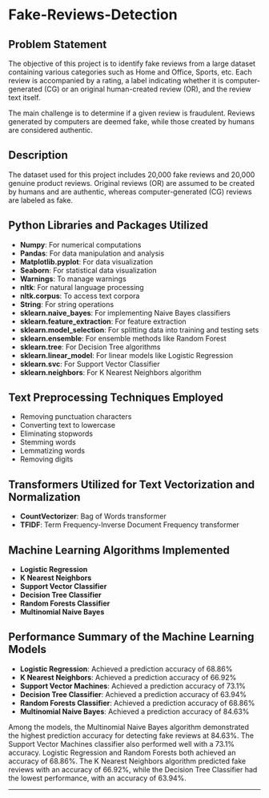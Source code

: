 # Fake-Reviews-Detection

## Problem Statement
The objective of this project is to identify fake reviews from a large dataset containing various categories such as Home and Office, Sports, etc. Each review is accompanied by a rating, a label indicating whether it is computer-generated (CG) or an original human-created review (OR), and the review text itself.

The main challenge is to determine if a given review is fraudulent. Reviews generated by computers are deemed fake, while those created by humans are considered authentic.

## Description
The dataset used for this project includes 20,000 fake reviews and 20,000 genuine product reviews. Original reviews (OR) are assumed to be created by humans and are authentic, whereas computer-generated (CG) reviews are labeled as fake.

## Python Libraries and Packages Utilized
- **Numpy**: For numerical computations
- **Pandas**: For data manipulation and analysis
- **Matplotlib.pyplot**: For data visualization
- **Seaborn**: For statistical data visualization
- **Warnings**: To manage warnings
- **nltk**: For natural language processing
- **nltk.corpus**: To access text corpora
- **String**: For string operations
- **sklearn.naive_bayes**: For implementing Naive Bayes classifiers
- **sklearn.feature_extraction**: For feature extraction
- **sklearn.model_selection**: For splitting data into training and testing sets
- **sklearn.ensemble**: For ensemble methods like Random Forest
- **sklearn.tree**: For Decision Tree algorithms
- **sklearn.linear_model**: For linear models like Logistic Regression
- **sklearn.svc**: For Support Vector Classifier
- **sklearn.neighbors**: For K Nearest Neighbors algorithm

## Text Preprocessing Techniques Employed
- Removing punctuation characters
- Converting text to lowercase
- Eliminating stopwords
- Stemming words
- Lemmatizing words
- Removing digits

## Transformers Utilized for Text Vectorization and Normalization
- **CountVectorizer**: Bag of Words transformer
- **TFIDF**: Term Frequency-Inverse Document Frequency transformer

## Machine Learning Algorithms Implemented
- **Logistic Regression**
- **K Nearest Neighbors**
- **Support Vector Classifier**
- **Decision Tree Classifier**
- **Random Forests Classifier**
- **Multinomial Naive Bayes**

## Performance Summary of the Machine Learning Models
- **Logistic Regression**: Achieved a prediction accuracy of 68.86%
- **K Nearest Neighbors**: Achieved a prediction accuracy of 66.92%
- **Support Vector Machines**: Achieved a prediction accuracy of 73.1%
- **Decision Tree Classifier**: Achieved a prediction accuracy of 63.94%
- **Random Forests Classifier**: Achieved a prediction accuracy of 68.86%
- **Multinomial Naive Bayes**: Achieved a prediction accuracy of 84.63%

Among the models, the Multinomial Naive Bayes algorithm demonstrated the highest prediction accuracy for detecting fake reviews at 84.63%. The Support Vector Machines classifier also performed well with a 73.1% accuracy. Logistic Regression and Random Forests both achieved an accuracy of 68.86%. The K Nearest Neighbors algorithm predicted fake reviews with an accuracy of 66.92%, while the Decision Tree Classifier had the lowest performance, with an accuracy of 63.94%.

---
